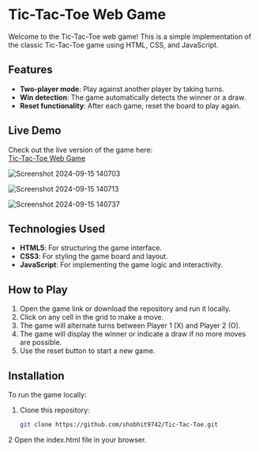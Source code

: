 # Tic-Tac-Toe Web Game

Welcome to the Tic-Tac-Toe web game! This is a simple implementation of the classic Tic-Tac-Toe game using HTML, CSS, and JavaScript.

## Features

- **Two-player mode**: Play against another player by taking turns.
- **Win detection**: The game automatically detects the winner or a draw.
- **Reset functionality**: After each game, reset the board to play again.

## Live Demo

Check out the live version of the game here:  
[Tic-Tac-Toe Web Game](https://ttic-taac-tooe.netlify.app)

![Screenshot 2024-09-15 140703](https://github.com/user-attachments/assets/3b0323b2-6e97-451d-8aa4-0cba23dcc0b8)

![Screenshot 2024-09-15 140713](https://github.com/user-attachments/assets/68498831-0c15-47b1-b6d5-6cda92d0ed6a)

![Screenshot 2024-09-15 140737](https://github.com/user-attachments/assets/392c4aec-3b97-4de9-92a4-77cc98acdd4c)

## Technologies Used

- **HTML5**: For structuring the game interface.
- **CSS3**: For styling the game board and layout.
- **JavaScript**: For implementing the game logic and interactivity.

## How to Play

1. Open the game link or download the repository and run it locally.
2. Click on any cell in the grid to make a move.
3. The game will alternate turns between Player 1 (X) and Player 2 (O).
4. The game will display the winner or indicate a draw if no more moves are possible.
5. Use the reset button to start a new game.

## Installation

To run the game locally:

1. Clone this repository:
   ```bash
   git clone https://github.com/shobhit9742/Tic-Tac-Toe.git
2  Open the index.html file in your browser.
